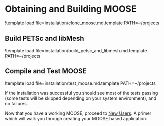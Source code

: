 # Obtaining and Building MOOSE

!template load file=installation/clone_moose.md.template PATH=~/projects

## Build PETSc and libMesh

!template load file=installation/build_petsc_and_libmesh.md.template PATH=~/projects

## Compile and Test MOOSE

!template load file=installation/test_moose.md.template PATH=~/projects

If the installation was successful you should see most of the tests passing (some tests will be
skipped depending on your system environment), and no failures.


Now that you have a working MOOSE, proceed to [New Users](getting_started/new_users.md). A
primer which will walk you through creating your MOOSE based application.
